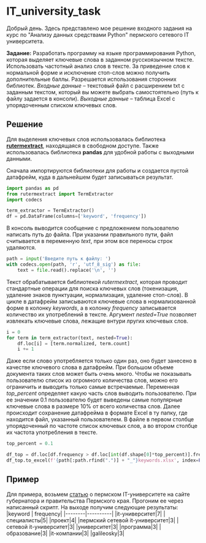 # IT_university_task

Добрый день. 
Здесь представлено мое решение входного задания на курс по "Анализу данных средствами Python" пермского сетевого IT университета.

**Задание:**
Разработать программу на языке программирования Python, которая выделяет ключевые слова в заданном русскоязычном тексте. Использовать частотный анализ слов в тексте. За приведение слов к нормальной форме и исключение стоп-слов можно получить дополнительные баллы. Разрешается использования сторонних библиотек.
*Входные данные* – текстовый файл с расширением txt с заданным текстом, который вы можете выбрать самостоятельно (путь к файлу задается в консоли).
*Выходные данные* – таблица Excel с упорядоченным списком ключевых слов.

## Решение
Для выделения ключевых слов использовалась библиотека [**rutermextract**](https://pypi.org/project/rutermextract/), находящаяся в свободном доступе. Также использовалась библиотека **pandas** для удобной работы с выходными данными. 

Сначала импортируются библиотеки для работы и создается пустой датафрейм, куда в дальнейшем будет записываться результат.
```python
import pandas as pd
from rutermextract import TermExtractor
import codecs

term_extractor = TermExtractor()
df = pd.DataFrame(columns=['keyword', 'frequency'])
```
В консоль выводится сообщение с предложением пользователю написать путь до файла. При указании правильного пути, файл считывается в переменную *text*, при этом все переносы строк удаляются.
```python
path = input('Введите путь к файлу: ')
with codecs.open(path, 'r', 'utf_8_sig') as file:
    text = file.read().replace('\n', '')
```
Текст обрабатывается библиотекой *rutermextract*, которая проводит стандартные операции для поиска ключевых слов (токенизация, удаление знаков пунктуации, нормализация, удаление стоп-слов). В цикле в датафрейм записываются ключевые слова в нормализованной форме в колонку *keywords*, а в колонку *frequency* записывается количество их употреблений в тексте. Аргумент *nested=True* позволяет извлекать ключевые слова, лежащие внтури лругих ключевых слов. 
```python
i = 0
for term in term_extractor(text, nested=True):
    df.loc[i] = [term.normalized, term.count]
    i += 1
```
Даже если слово употребляется только один раз, оно будет занесено в качестве ключевого слова в датафрейм. При большом объеме документа таких слов может быть очень много. Чтобы не показывать пользователю список из огромного количества слов, можно его ограничить и выводить только самые встречаемые. Переменная *top_percent* определяет какую часть слов выводить пользователю. При ее значении 0.1 пользователю будет выведены самые популярные ключевые слова в размере 10% от всего количества слов. 
Далее происходит сохранение датафрейма в формате Excel в ту папку, где находится файл, указанный пользователем. В файле в первом столбце упорядоченный по частоте список ключевых слов, а во втором столбце их частота употребления в тексте.
```python
top_percent = 0.1

df_top = df.loc[df.frequency > df.loc[int(df.shape[0]*top_percent)].frequency]
df_top.to_excel(f'{path[:path.rfind(".")] + "_"}keywords.xlsx', index=False)
```

## Пример
Для примера, возьмем [статью](https://www.permkrai.ru/news/permskiy-setevoy-it-universitet-nabiraet-slushateley/) о пермском IT-университете на сайте губернатора и правительства Пермского края. Прогоним ее через написанный скрипт.
На выходе получим следующие результаты:
|keyword | frequency|
|--------|----------|
|it-университет|7|
|специалисты|5|
|проект|4|
|пермский сетевой it-университет|3|
|сетевой it-университет|3|
|университет|3|
|программа|3|
|образование|3|
|it-компании|3|
|galileosky|3|
